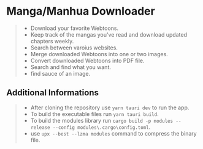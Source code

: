 # Manga/Manhua Downloader

> - Download your favorite Webtoons.
> - Keep track of the mangas you've read and download updated chapters weekly.
> - Search between varoius websites.
> - Merge downloaded Webtoons into one or two images.
> - Convert downloaded Webtoons into PDF file.
> - Search and find what you want.
> - find sauce of an image.

## Additional Informations

> - After cloning the repository use ```yarn tauri dev``` to run the app.
> - To build the executable files run ```yarn tauri build```.
> - To build the modules library run ```cargo build -p modules --release --config modules\.cargo\config.toml```.
> - use ```upx --best --lzma modules``` command to compress the binary file.
